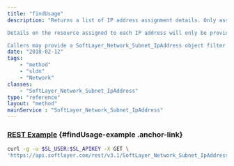 ```yaml
---
title: "findUsage"
description: "Returns a list of IP address assignment details. Only assigned IP addresses are reported on. IP address assignments are presently only recorded and available for Primary Subnets and their IP addresses. 

Details on the resource assigned to each IP address will only be provided to users with access to the underlying resource. If the user cannot access the resource, a detail record will still be returned for the assignment but without any accompanying resource data. 

Callers may provide a SoftLayer_Network_Subnet_IpAddress object filter as search criteria. A result limit and offset may also be provided. A maximum of 1024 results can be retrieved at a time. "
date: "2018-02-12"
tags:
    - "method"
    - "sldn"
    - "Network"
classes:
    - "SoftLayer_Network_Subnet_IpAddress"
type: "reference"
layout: "method"
mainService : "SoftLayer_Network_Subnet_IpAddress"
---
```


### [REST Example](#findUsage-example) <a href="/article/rest/"><i class="fas fa-question"></i></a> {#findUsage-example .anchor-link} 
```bash
curl -g -u $SL_USER:$SL_APIKEY -X GET \
'https://api.softlayer.com/rest/v3.1/SoftLayer_Network_Subnet_IpAddress/findUsage'
```
